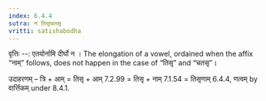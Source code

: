 ```yaml
---
index: 6.4.4
sutra: न तिसृचतसृ
vritti: satishabodha
---
```



वृत्तिः --: एतयोर्नामि दीर्घो न । The elongation of a vowel, ordained when the affix “नाम्” follows, does not happen in the case of “तिसृ” and “चतसृ”। 


उदाहरणम् – त्रि + आम् = तिसृ + आम् 7.2.99 = तिसृ + नाम् 7.1.54 = तिसृणाम् 6.4.4, णत्वम् by वार्त्तिकम् under 8.4.1. 


